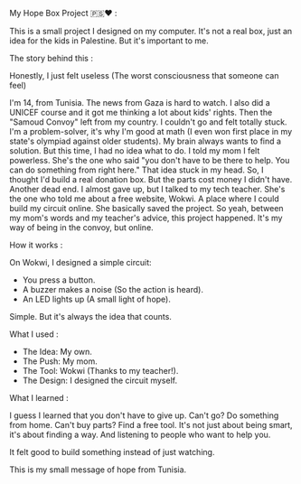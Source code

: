 My Hope Box Project 🇵🇸❤️ :

This is a small project I designed on my computer. It's not a real box, just an idea for the kids in Palestine. But it's important to me.


The story behind this :

Honestly, I just felt useless (The worst consciousness that someone can feel)

I'm 14, from Tunisia. The news from Gaza is hard to watch. I also did a UNICEF course and it got me thinking a lot about kids' rights. Then the "Samoud Convoy" left from my country. I couldn't go and felt totally stuck.
I'm a problem-solver, it's why I'm good at math (I even won first place in my state's olympiad against older students). My brain always wants to find a solution. But this time, I had no idea what to do.
I told my mom I felt powerless. She's the one who said "you don't have to be there to help. You can do something from right here." That idea stuck in my head.
So, I thought I'd build a real donation box. But the parts cost money I didn't have. Another dead end. I almost gave up, but I talked to my tech teacher. She's the one who told me about a free website, Wokwi. A place where I could build my circuit online. She basically saved the project.
So yeah, between my mom's words and my teacher's advice, this project happened. It's my way of being in the convoy, but online.


How it works :

On Wokwi, I designed a simple circuit:
* You press a button.
* A buzzer makes a noise (So the action is heard).
* An LED lights up (A small light of hope).

Simple. But it's always the idea that counts.



What I used :

* The Idea: My own.
* The Push: My mom.
* The Tool: Wokwi (Thanks to my teacher!).
* The Design: I designed the circuit myself.


What I learned :

I guess I learned that you don't have to give up. Can't go? Do something from home. Can't buy parts? Find a free tool. It's not just about being smart, it's about finding a way. And listening to people who want to help you.

It felt good to build something instead of just watching.


This is my small message of hope from Tunisia.
